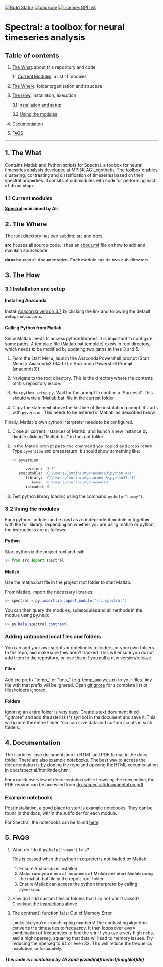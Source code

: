[![Build Status](https://travis-ci.com/theonlyid/spectral.svg?branch=master)](https://travis-ci.com/theonlyid/spectral)
[![codecov](https://codecov.io/gh/theonlyid/spectral/branch/master/graph/badge.svg?token=0Y4MS7INZV)](https://codecov.io/gh/theonlyid/spectral)
[![License: GPL v3](https://img.shields.io/badge/License-GPLv3-blue.svg)](https://www.gnu.org/licenses/gpl-3.0)

# Spectral: a toolbox for neural timeseries analysis

## Table of contents

1. [The What](#what): about this repository and code

    1.1 [Current Modules](#modules): a list of modules

2. [The Where](#where): folder organisation and structure

3. [The How](#how): installation, execution

    3.1 [Installation and setup](#install)

    3.2 [Using the modules](#usemodules)

4. [Documentation](#docs)

5. [FAQS](#faqs)

________

## 1. The What <a name='what'></a>

Contains Matlab and Python scripts for Spectral, a toolbox for neural timeseries analysis developed at MPIBK AG Logothetis. The toolbox enables clustering, contrasting and classification of timeseries based on their spectral properties. It consits of submodules with code for performing each of those steps.

### 1.1 Current modules <a name='currentmodules'></a>

**[Spectral](/docs/spectral/README.md) mainained by Ali**

## 2. The Where <a name='where'></a>

The root directory has two subdirs: src and docs.

**src** houses all source-code. It has an [about.md](/docs/about.md) file on how to add and maintain sourcecode

**docs** houses all documentation. Each module has its own sub-directory.

## 3. The How <a name='how'></a>

### 3.1 Installation and setup <a name='install'></a>

#### Installing Anaconda <a name='installanaconda'></a>

Install [Anaconda version 3.7](https://docs.anaconda.com/anaconda/packages/py3.7_win-64/) by clicking the link and following the default setup instructions.

#### Calling Python from Matlab <a name="callpython"></a>

Since Matlab needs to access python libraries, it is important to configure some paths. A template file (Matlab.bat.template) exists in root directory, which needs to be modified by updating two paths at lines 3 and 5.

1. From the Start Menu, launch the Anaconda Powershell prompt (Start Menu > Anaconda3 (64-bit) > Anaconda Powershell Prompt (anaconda3)).

2. Navigate to the root directory. This is the directory where the contents of this repository reside.

3. Run ```python setup.py```. Wait for the prompt to confirm a 'Success!'. This should write a 'Matlab.bat' file in the current folder.

4. Copy the statement above the last line of the installation prompt. It starts with ```pyversion```. This needs to be entered in Matlab, as described below.

Finally, Matlab's own python interpreter needs to be configured.

1. Close all current instances of Matlab, and launch a new instance by double clicking "Matlab.bat" in the root folder.

2. In the Matlab prompt paste the command you copied and press return. Type ```pyversion``` and press return. It should show something like:

   ```python
   >> pyversion

         version: '3.7'
      executable: 'C:\Users\Continuum\anaconda3\python.exe'
         library: 'C:\Users\Continuum\anaconda3\python37.dll'
            home: 'C:\Users\Continuum\anaconda3'
         isloaded: 0
   ```

3. Test python library loading using the command ```py.help("numpy")```.

### 3.2 Using the modules <a name="usemodules"></a>

Each python module can be used as an independent module or together with the full library. Depending on whether you are using matlab or python, the instructions are as follows:

#### Python

Start python in the project root and call:

```python
>> from src import spectral
```

#### Matlab

Use the matlab.bat file in the project root folder to start Matlab.

From Matlab, import the necessary libraries:

```java
>> spectral = py.importlib.import_module("src.spectral")
```

You can then query the modules, submodules and all methods in the module
using py.help:

```java
>> py.help(spectral.contrast)
```

### Adding untracked local files and folders <a name="custom"></a>

You can add your own scripts or notebooks to folders, or your own folders to the repo, and make sure they aren't tracked.
This will ensure you do not add them to the repository, or lose them if you pull a new version/release.

#### Files

Add the prefix "temp_" or "tmp_" (e.g. temp_analysis.m) to your files. Any file with that prefix will be ignored.
Open [gitignore](.gitignore) for a complete list of files/folders ignored.

#### Folders

Ignoring an entire folder is very easy. Create a text document titled ".gitnore" and add the asterisk (*) symbol in the document and save it. This will ignore the entire folder. You can save data and custom scripts in such folders.

## 4. Documentation <a name="docs"></a>

The modules have documentation in HTML and PDF format in the docs folder. There are also example notebooks. The best way to access the documentation is by cloning the repo and opening the HTML documentation in docs/spectral/html/index.html.

For a quick overview of documentation while browsing the repo online, the PDF
version can be accessed from [docs/spectral/documentation.pdf](docs/spectral/documentation.pdf).

### Example notebooks

Post installation, a good place to start is example notebooks. They can be found in the docs, within the subfolder for each module.

For Spectral, the notebooks can be found [here](/docs/spectral/notebooks/).

## 5. FAQS <a name="faqs"></a>

1. What do I do if ```py.help('numpy')``` fails?

    This is caused when the python interpreter is not loaded by Matlab.

    1. Ensure Anaconda is installed.
    2. Make sure you close all instances of Matlab and start Matlab using the matlab.bat
    file in the repo's root folder.
    3. Ensure Matlab can access the python interpreter by calling ```pyversion```.

2. How do I add custom files or folders that I do not want tracked?
    Checkout the [instructions](#custom) above.

3. The contrast() function fails: Out of Memory Error

    Looks like you're crunching big numbers!
    The contrasting algorithm converts the timeseries to frequency. It then loops over every combination of frequencies to find the snr. If you use a very high nobs, and a high nperseg, squaring that data will lead to memory issues. Try reducing the nperseg to 64 or even 32. This will reduce the frequency resolution, unfortunately.

##### This code is maintained by Ali Zaidi (azaidi(at)tue(dot)mpg(dot)de)
